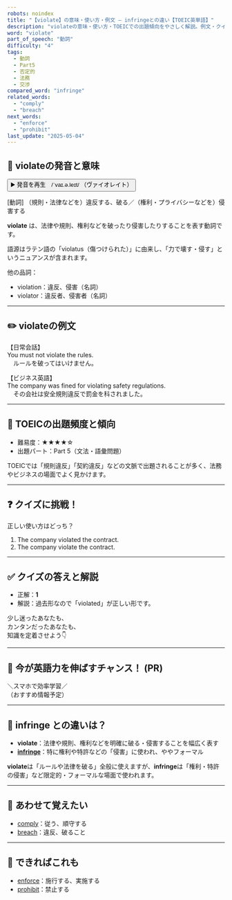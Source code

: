 ```yaml
---
robots: noindex
title: "【violate】の意味・使い方・例文 ― infringeとの違い【TOEIC英単語】"
description: "violateの意味・使い方・TOEICでの出題傾向をやさしく解説。例文・クイズ付きでinfringeとの違いもわかりやすく学べます。"
word: "violate"
part_of_speech: "動詞"
difficulty: "4"
tags:
  - 動詞
  - Part5
  - 否定的
  - 法務
  - 交渉
compared_word: "infringe"
related_words:
  - "comply"
  - "breach"
next_words:
  - "enforce"
  - "prohibit"
last_update: "2025-05-04"
---
```


## 🔰 violateの発音と意味

<button class="play-audio" onclick="playTTS('violate')">
  <span class="play-audio-main">
    ▶️ 発音を再生　/ˈvaɪ.ə.leɪt/
  </span>
  <span class="play-audio-sub">
    （ヴァイオレイト）
  </span>
</button>

[動詞] （規則・法律などを）違反する、破る／（権利・プライバシーなどを）侵害する

**violate** は、法律や規則、権利などを破ったり侵害したりすることを表す動詞です。

語源はラテン語の「violatus（傷つけられた）」に由来し、「力で壊す・侵す」というニュアンスが含まれます。

他の品詞：  
- violation：違反、侵害（名詞）
- violator：違反者、侵害者（名詞）

---

## ✏️ violateの例文

【日常会話】  
You must not violate the rules.  
　ルールを破ってはいけません。

【ビジネス英語】  
The company was fined for violating safety regulations.  
　その会社は安全規則違反で罰金を科されました。

---

## 🎯 TOEICの出題頻度と傾向

- 難易度：★★★★☆
- 出題パート：Part 5（文法・語彙問題）

TOEICでは「規則違反」「契約違反」などの文脈で出題されることが多く、法務やビジネスの場面でよく見かけます。

---

## ❓ クイズに挑戦！

正しい使い方はどっち？

1. The company violated the contract.  
2. The company violate the contract.

---

## ✅ クイズの答えと解説

- 正解：**1**
- 解説：過去形なので「violated」が正しい形です。

少し迷ったあなたも、  
カンタンだったあなたも、  
知識を定着させよう👇️

---

## 🚀 今が英語力を伸ばすチャンス！ (PR)

<div class="info-center">
＼スマホで効率学習／<br>  
（おすすめ情報予定）
</div>

---

## 🤔  infringe との違いは？

- **violate**：法律や規則、権利などを明確に破る・侵害することを幅広く表す
- **[infringe](/word/infringe/)**：特に権利や特許などの「侵害」に使われ、ややフォーマル

**violate**は「ルールや法律を破る」全般に使えますが、**infringe**は「権利・特許の侵害」など限定的・フォーマルな場面で使われます。

---

## 🧩 あわせて覚えたい

- [comply](/word/comply/)：従う、順守する
- [breach](/word/breach/)：違反、破ること

---

## 📖 できればこれも

- [enforce](/word/enforce/)：施行する、実施する
- [prohibit](/word/prohibit/)：禁止する

<!-- cvid: aid10_bid05 -->
